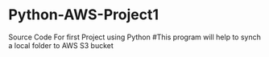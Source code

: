 # Python-AWS-Project1
Source Code For first Project using Python
#This program will help to synch a local folder to AWS S3 bucket
